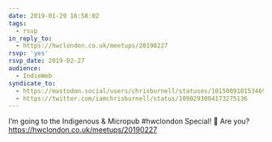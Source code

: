 ```yaml
---
date: 2019-01-29 16:58:02
tags:
  - rsvp
in_reply_to:
  - https://hwclondon.co.uk/meetups/20190227
rsvp: 'yes'
rsvp_date: 2019-02-27
audience:
  - IndieWeb
syndicate_to:
  - https://mastodon.social/users/chrisburnell/statuses/101500910153469485
  - https://twitter.com/iamchrisburnell/status/1090293004173275136
---
```


I’m going to the Indigenous & Micropub #hwclondon Special! 🎉 Are you? <a href="https://hwclondon.co.uk/meetups/20190227" rel="external">https://hwclondon.co.uk/meetups/20190227</a>
